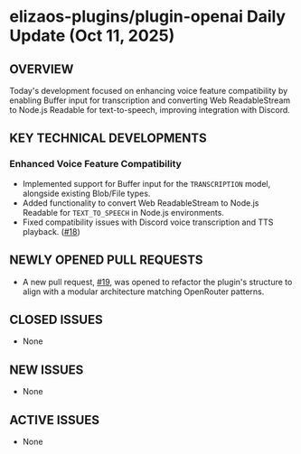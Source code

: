 # elizaos-plugins/plugin-openai Daily Update (Oct 11, 2025)
## OVERVIEW 
Today's development focused on enhancing voice feature compatibility by enabling Buffer input for transcription and converting Web ReadableStream to Node.js Readable for text-to-speech, improving integration with Discord.

## KEY TECHNICAL DEVELOPMENTS

### Enhanced Voice Feature Compatibility
- Implemented support for Buffer input for the `TRANSCRIPTION` model, alongside existing Blob/File types.
- Added functionality to convert Web ReadableStream to Node.js Readable for `TEXT_TO_SPEECH` in Node.js environments.
- Fixed compatibility issues with Discord voice transcription and TTS playback. ([#18](https://github.com/elizaos-plugins/plugin-openai/pull/18))

## NEWLY OPENED PULL REQUESTS
- A new pull request, [#19](https://github.com/elizaos-plugins/plugin-openai/pull/19), was opened to refactor the plugin's structure to align with a modular architecture matching OpenRouter patterns.

## CLOSED ISSUES
- None

## NEW ISSUES
- None

## ACTIVE ISSUES
- None